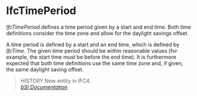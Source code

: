 IfcTimePeriod
=============
_IfcTimePeriod_ defines a time period given by a start and end time. Both time
definitions consider the time zone and allow for the daylight savings offset.  
  
A time period is defined by a start and an end time, which is defined by
_IfcTime_. The given time period should be within reasonable values (for
example, the start time must be before the end time). It is furthermore
expected that both time definitions use the same time zone and, if given, the
same daylight saving offset.  
  
> HISTORY  New entity in IFC4.  
[ _bSI
Documentation_](https://standards.buildingsmart.org/IFC/DEV/IFC4_2/FINAL/HTML/schema/ifcdatetimeresource/lexical/ifctimeperiod.htm)


